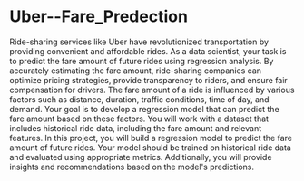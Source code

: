# Uber--Fare_Predection
Ride-sharing services like Uber have revolutionized transportation by providing convenient and affordable rides. As a data scientist, your task is to predict the fare amount of future rides using regression analysis. By accurately estimating the fare amount, ride-sharing companies can optimize pricing strategies, provide transparency to riders, and ensure fair compensation for drivers.
The fare amount of a ride is influenced by various factors such as distance, duration, traffic conditions, time of day, and demand. Your goal is to develop a regression model that can predict the fare amount based on these factors. You will work with a dataset that includes historical ride data, including the fare amount and relevant features.
In this project, you will build a regression model to predict the fare amount of future rides. Your model should be trained on historical ride data and evaluated using appropriate metrics. Additionally, you will provide insights and recommendations based on the model's predictions.

